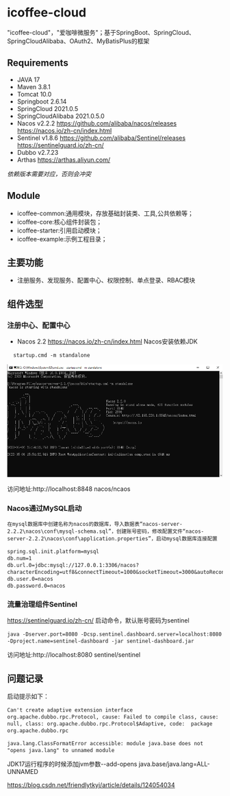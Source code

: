 # icoffee-cloud
"icoffee-cloud"，"爱咖啡微服务"；基于SpringBoot、SpringCloud、SpringCloudAlibaba、OAuth2、MyBatisPlus的框架

## Requirements
- JAVA 17
- Maven 3.8.1
- Tomcat 10.0
- Springboot 2.6.14
- SpringCloud 2021.0.5
- SpringCloudAlibaba 2021.0.5.0
- Nacos v2.2.2   https://github.com/alibaba/nacos/releases https://nacos.io/zh-cn/index.html
- Sentinel v1.8.6 https://github.com/alibaba/Sentinel/releases  https://sentinelguard.io/zh-cn/
- Dubbo v2.7.23
- Arthas https://arthas.aliyun.com/

_依赖版本需要对应，否则会冲突_

## Module
- icoffee-common:通用模块，存放基础封装类、工具,公共依赖等；
- icoffee-core:核心组件封装包；
- icoffee-starter:引用启动模块；
- icoffee-example:示例工程目录；

## 主要功能
- 注册服务、发现服务、配置中心、权限控制、单点登录、RBAC模块

## 组件选型
### 注册中心、配置中心
- Nacos 2.2 https://nacos.io/zh-cn/index.html Nacos安装依赖JDK
```
  startup.cmd -m standalone
```

![img.png](icoffee-doc/images/nacos-startup-img.png)

访问地址:http://localhost:8848  nacos/ncaos

### Nacos通过MySQL启动
`在mysql数据库中创建名称为nacos的数据库，导入数据表“nacos-server-2.2.2\nacos\conf\mysql-schema.sql”，创建账号密码，修改配置文件“nacos-server-2.2.2\nacos\conf\application.properties”，启动mysql数据库连接配置`

```
spring.sql.init.platform=mysql
db.num=1
db.url.0=jdbc:mysql://127.0.0.1:3306/nacos?characterEncoding=utf8&connectTimeout=1000&socketTimeout=3000&autoReconnect=true&useUnicode=true&useSSL=false&serverTimezone=UTC
db.user.0=nacos
db.password.0=nacos
```

### 流量治理组件Sentinel
https://sentinelguard.io/zh-cn/
启动命令，默认账号密码为sentinel
```
java -Dserver.port=8080 -Dcsp.sentinel.dashboard.server=localhost:8080 -Dproject.name=sentinel-dashboard -jar sentinel-dashboard.jar
```
访问地址:http://localhost:8080  sentinel/sentinel

## 问题记录
启动提示如下：
```
Can't create adaptive extension interface org.apache.dubbo.rpc.Protocol, cause: Failed to compile class, cause: null, class: org.apache.dubbo.rpc.Protocol$Adaptive, code:  package org.apache.dubbo.rpc
```
```
java.lang.ClassFormatError accessible: module java.base does not "opens java.lang" to unnamed module
```
JDK17运行程序的时候添加jvm参数--add-opens java.base/java.lang=ALL-UNNAMED

https://blog.csdn.net/friendlytkyj/article/details/124054034